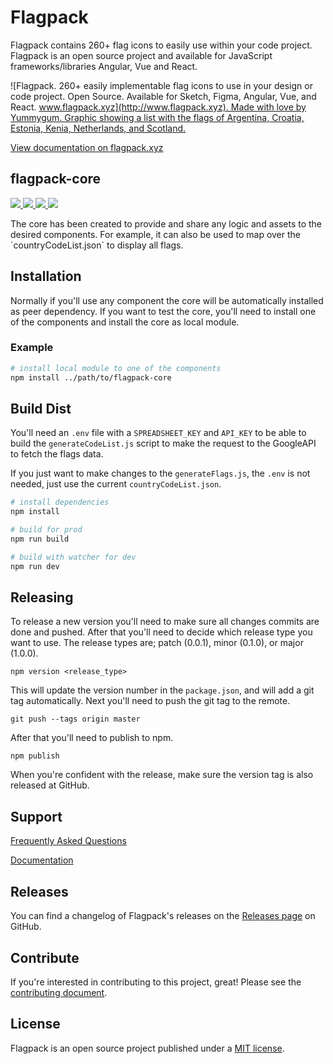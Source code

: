 # Flagpack

Flagpack contains 260+ flag icons to easily use within your code project. Flagpack is an open source project and available for JavaScript frameworks/libraries Angular, Vue and React.

![Flagpack. 260+ easily implementable flag icons to use in your design or code project. Open Source. Available for Sketch, Figma, Angular, Vue, and React. [www.flagpack.xyz](http://www.flagpack.xyz). Made with love by Yummygum. Graphic showing a list with the flags of Argentina, Croatia, Estonia, Kenia, Netherlands, and Scotland.](https://flagpack.xyz/meta-image.png)

[View documentation on flagpack.xyz](https://flagpack.xyz/docs/)

## flagpack-core
<p>
  <a href="https://www.npmjs.com/package/flagpack-core" target="_blank">
    <img src="https://img.shields.io/npm/v/flagpack-core.svg?style=flat" />
  </a>
  <a href="https://www.npmjs.com/package/flagpack-core" target="_blank">
    <img src="https://img.shields.io/npm/dt/flagpack-core.svg?style=flat" />
  </a>
  <a href="https://github.com/sponsors/Yummygum" target="_blank">
    <img src="https://img.shields.io/badge/Support-♥-E94AAA"  />
  </a>
  <a href="https://twitter.com/flagpack" target="_blank">
    <img src="https://img.shields.io/twitter/follow/flagpack.svg?style=social&label=follow"  />
  </a>
</p>
The core has been created to provide and share any logic and assets to the desired components. For example, it can also be used to map over the `countryCodeList.json` to display all flags.

## Installation
Normally if you'll use any component the core will be automatically installed as peer dependency. If you want to test the core, you'll need to install one of the components and install the core as local module.

### Example
```bash
# install local module to one of the components
npm install ../path/to/flagpack-core
```

## Build Dist
You'll need an `.env` file with a `SPREADSHEET_KEY` and `API_KEY` to be able to build the `generateCodeList.js` script to make the request to the GoogleAPI to fetch the flags data.

If you just want to make changes to the `generateFlags.js`, the `.env` is not needed, just use the current `countryCodeList.json`.

```bash
# install dependencies
npm install

# build for prod
npm run build

# build with watcher for dev
npm run dev
```

## Releasing
To release a new version you'll need to make sure all changes commits are done and pushed. After that you'll need to decide which release type you want to use. The release types are; patch (0.0.1), minor (0.1.0), or major (1.0.0).
```
npm version <release_type>
```
This will update the version number in the `package.json`, and will add a git tag automatically. Next you'll need to push the git tag to the remote.
```
git push --tags origin master
```
After that you'll need to publish to npm.
```
npm publish
```

When you're confident with the release, make sure the version tag is also released at GitHub.

## Support

[Frequently Asked Questions](http://dev.flagpack.xyz/support/)

[Documentation](http://dev.flagpack.xyz/docs/)

## Releases

You can find a changelog of Flagpack's releases on the [Releases page](https://github.com/Yummygum/flagpack-core/releases) on GitHub.

## Contribute

If you're interested in contributing to this project, great! Please see the [contributing document](CONTRIBUTING.md).

## License

Flagpack is an open source project published under a [MIT license](LICENSE).
